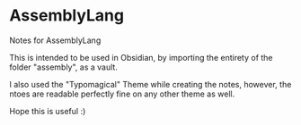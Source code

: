 # AssemblyLang
Notes for AssemblyLang

This is intended to be used in Obsidian, by importing the entirety of the folder "assembly", as a vault.

I also used the "Typomagical" Theme while creating the notes, however, the ntoes are readable perfectly fine on any other theme as well.

Hope this is useful :)


